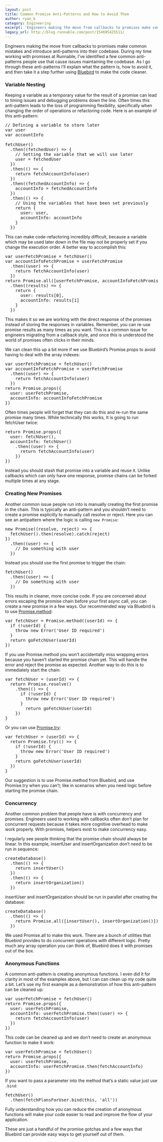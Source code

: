 ```yaml
---
layout: post
title: Common Promise Anti-Patterns and How to Avoid Them
author: ryan_k
category: Engineering
excerpt: 'Engineers making the move from callbacks to promises make common mistakes and introduce anti-patterns into their codebase. During my time working with promises at Runnable, I’ve identified a few common anti-patterns people use that cause issues maintaining the codebase. As I go through these anti-patterns I’ll explain what the pattern is, how to avoid it, and then take it a step further using <a href="http://bluebirdjs.com/docs/getting-started.html" class="link">Bluebird</a> to make the code cleaner.'
legacy_url: http://blog.runnable.com/post/154695425511/
---
```


<p class="p">Engineers making the move from callbacks to promises make common mistakes and introduce anti-patterns into their codebase. During my time working with promises at Runnable, I’ve identified a few common anti-patterns people use that cause issues maintaining the codebase. As I go through these anti-patterns I’ll explain what the pattern is, how to avoid it, and then take it a step further using <a href="http://bluebirdjs.com/docs/getting-started.html" class="link">Bluebird</a> to make the code cleaner.</p>

<h3 class="h3">Variable Nesting</h3>
<p class="p">Keeping a variable as a temporary value for the result of a promise can lead to timing issues and debugging problems down the line. Often times this anti-pattern leads to the loss of programming flexibility, specifically when changing the order of operations or refactoring code. Here is an example of this anti-pattern:</p>

<pre class="pre monospace no-wrap">
// Defining a variable to store later
var user
var accountInfo

fetchUser()
  .then((fetchedUser) =&gt; {
    // Setting the variable that we will use later
    user = fetchedUser
  })
  .then(() =&gt; {
    return fetchAccountInfo(user)
  })
  .then((fetchedAccountInfo) =&gt; {
    accountInfo = fetchedAccountInfo
  })
  .then(() =&gt; {
    // Using the variables that have been set previously
    return {
      user: user,
      accountInfo: accountInfo
    }
  })
</pre>

<p class="p">This can make code-refactoring incredibly difficult, because a variable which may be used later down in the file may not be properly set if you change the execution order. A better way to accomplish this:</p>

<pre class="pre monospace no-wrap">
var userFetchPromise = fetchUser()
var accountInfoFetchPromise = userFetchPromise
  .then((user) =&gt; {
    return fetchAccountInfo(user)
  })
return Promise.all([userFetchPromise, accountInfoFetchPromise])
  .then((results) =&gt; {
    return {
      user: results[0],
      accountInfo: results[1]
    }
  })
</pre>

<p class="p">This makes it so we are working with the direct response of the promises instead of storing the responses in variables. Remember, you can re-use promise results as many times as you want. This is a common issue for engineers migrating from a callback style, and once this is understood the world of promises often clicks in their minds.</p>

<p class="p">We can clean this up a bit more if we use Bluebird’s Promise.props to avoid having to deal with the array indexes:</p>

<pre class="pre monospace no-wrap">
var userFetchPromise = fetchUser()
var accountInfoFetchPromise = userFetchPromise
  .then((user) =&gt; {
    return fetchAccountInfo(user)
  })
return Promise.props({
  user: userFetchPromise,
  accountInfo: accountInfoFetchPromise
})
</pre>

<p class="p">Often times people will forget that they can do this and re-run the same promise many times. While technically this works, It is going to run fetchUser twice:</p>

<pre class="pre monospace no-wrap">
return Promise.props({
  user: fetchUser(),
  accountInfo: fetchUser()
    .then((user) =&gt; {
      return fetchAccountInfo(user)
    })
})
</pre>

<p class="p">Instead you should stash that promise into a variable and reuse it. Unlike callbacks which can only have one response, promise chains can be forked multiple times at any stage.</p>

<h3 class="h3">Creating New Promises</h3>

<p class="p">Another common issue people run into is manually creating the first promise in the chain. This is typically an anti-pattern and you shouldn’t need to create a promise explicitly to manually call resolve or reject. Here you can see an antipattern where the logic is calling <code class="monospace">new Promise</code>:</p>

<pre class="pre monospace no-wrap">
new Promise((resolve, reject) =&gt; {
  fetchUser().then(resolve).catch(reject)
})
  .then((user) =&gt; {
    // Do something with user
  })
</pre>

<p class="p">Instead you should use the first promise to trigger the chain:</p>

<pre class="pre monospace no-wrap">
fetchUser()
  .then((user) =&gt; {
    // Do something with user
  })
</pre>

<p class="p">This results in cleaner, more concise code. If you are concerned about errors escaping the promise chain before your first async call, you can create a new promise in a few ways. Our recommended way via Bluebird is to use <a href="http://bluebirdjs.com/docs/api/promise.method.html" class="link">Promise.method</a>:</p>

<pre class="pre monospace no-wrap">
var fetchUser = Promise.method((userId) =&gt; {
  if (!userId) {
    throw new Error('User ID required')
  }
  return goFetchUser(userId)
})
</pre>

<p class="p">If you use Promise.method you won’t accidentally miss wrapping errors because you haven’t started the promise chain yet. This will handle the error and reject the promise as expected. Another way to do this is to immediately start the chain:</p>

<pre class="pre monospace no-wrap">
var fetchUser = (userId) =&gt; {
  return Promise.resolve()
    .then(() =&gt; {
      if (!userId) {
        throw new Error('User ID required')
      }
        return goFetchUser(userId)
    })
}
</pre>

<p class="p">Or you can use <a href="http://bluebirdjs.com/docs/api/promise.try.html" class="link">Promise.try</a>:</p>

<pre class="pre monospace no-wrap">
var fetchUser = (userId) =&gt; {
  return Promise.try(() =&gt; {
    if (!userId) {
      throw new Error('User ID required')
    }
    return goFetchUser(userId)
  })
}
</pre>

<p class="p">Our suggestion is to use Promise.method from Bluebird, and use Promise.try when you can’t; like in scenarios when you need logic before starting the promise chain.</p>

<h3 class="h3">Concurrency</h3>

<p class="p">Another common problem that people have is with concurrency and promises. Engineers used to working with callbacks often don’t plan for concurrent requests because it takes more cognitive overhead to make work properly. With promises, helpers exist to make concurrency easy.</p>

<p class="p">I regularly see people thinking that the promise chain should always be linear. In this example, insertUser and insertOrganization don’t need to be run in sequence:</p>

<pre class="pre monospace no-wrap">
createDatabase()
  .then(() =&gt; {
    return insertUser()
  })
  .then(() =&gt; {
    return insertOrganization()
  })
</pre>

<p class="p">insertUser and insertOrganization should be run in parallel after creating the database:</p>

<pre class="pre monospace no-wrap">
createDatabase()
  .then(() =&gt; {
    return Promise.all([insertUser(), insertOrganization()])
  })
</pre>

<p class="p">We used Promise.all to make this work. There are a bunch of utilities that Bluebird provides to do concurrent operations with different logic. Pretty much any array operation you can think of, Bluebird does it with promises out of the box.</p>

<h3 class="h3">Anonymous Functions</h3>

<p class="p">A common anti-pattern is creating anonymous functions. I even did it for clarity in most of the examples above, but I can can clean up my code quite a bit. Let’s use my first example as a demonstration of how this anti-pattern can be cleaned up:</p>

<pre class="pre monospace no-wrap">
var userFetchPromise = fetchUser()
return Promise.props({
  user: userFetchPromise,
  accountInfo: userFetchPromise.then((user) =&gt; {
    return fetchAccountInfo(user)
  })
})
</pre>

<p class="p">This code can be cleaned up and we don’t need to create an anonymous function to make it work:</p>

<pre class="pre monospace no-wrap">
var userFetchPromise = fetchUser()
return Promise.props({
  user: userFetchPromise,
  accountInfo: userFetchPromise.then(fetchAccountInfo)
})
</pre>

<p class="p">If you want to pass a parameter into the method that’s a static value just use <code class="monospace">.bind</code>:</p>

<pre class="pre monospace no-wrap">
fetchUser()
  .then(fetchPlansForUser.bind(this, 'all'))
</pre>

<p class="p">Fully understanding how you can reduce the creation of anonymous functions will make your code easier to read and improve the flow of your application.</p>

<p class="p">These are just a handful of the promise gotchas and a few ways that Bluebird can provide easy ways to get yourself out of them.</p>
